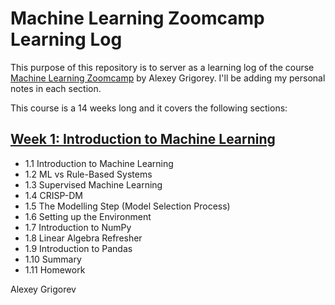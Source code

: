 # Machine Learning Zoomcamp Learning Log

This purpose of this repository is to server as a learning log of the course [Machine Learning Zoomcamp](https://www.youtube.com/playlist?list=PL3MmuxUbc_hIhxl5Ji8t4O6lPAOpHaCLR) by Alexey Grigorey. I'll be adding my personal notes in each section.

This course is a 14 weeks long and it covers the following sections:

## [Week 1: Introduction to Machine Learning](week-1-introduction-to-machine-learning)

- 1.1 Introduction to Machine Learning
- 1.2 ML vs Rule-Based Systems
- 1.3 Supervised Machine Learning
- 1.4 CRISP-DM
- 1.5 The Modelling Step (Model Selection Process)
- 1.6 Setting up the Environment
- 1.7 Introduction to NumPy
- 1.8 Linear Algebra Refresher
- 1.9 Introduction to Pandas
- 1.10 Summary
- 1.11 Homework

Alexey Grigorev